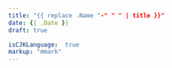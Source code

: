 ```yaml
---
title: "{{ replace .Name "-" " " | title }}"
date: {{ .Date }}
draft: true

isCJKLanguage:  true
markup: "mmark"
---
```


